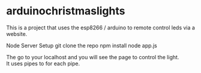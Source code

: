 # arduinochristmaslights
This is a project that uses the esp8266 / arduino to remote control leds via a website.


Node Server Setup
git clone the repo
npm install
node app.js

The go to your localhost and you will see the page to control the light.  
It uses pipes to for each pipe.

